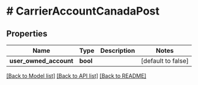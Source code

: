 # # CarrierAccountCanadaPost

## Properties

Name | Type | Description | Notes
------------ | ------------- | ------------- | -------------
**user_owned_account** | **bool** |  | [default to false]

[[Back to Model list]](../../README.md#models) [[Back to API list]](../../README.md#endpoints) [[Back to README]](../../README.md)
